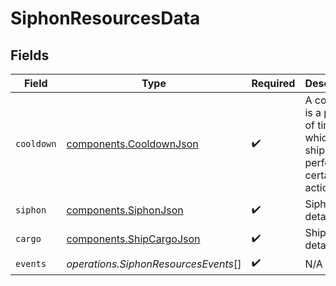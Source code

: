 # SiphonResourcesData


## Fields

| Field                                                                          | Type                                                                           | Required                                                                       | Description                                                                    |
| ------------------------------------------------------------------------------ | ------------------------------------------------------------------------------ | ------------------------------------------------------------------------------ | ------------------------------------------------------------------------------ |
| `cooldown`                                                                     | [components.CooldownJson](../../models/components/cooldownjson.md)             | :heavy_check_mark:                                                             | A cooldown is a period of time in which a ship cannot perform certain actions. |
| `siphon`                                                                       | [components.SiphonJson](../../models/components/siphonjson.md)                 | :heavy_check_mark:                                                             | Siphon details.                                                                |
| `cargo`                                                                        | [components.ShipCargoJson](../../models/components/shipcargojson.md)           | :heavy_check_mark:                                                             | Ship cargo details.                                                            |
| `events`                                                                       | *operations.SiphonResourcesEvents*[]                                           | :heavy_check_mark:                                                             | N/A                                                                            |